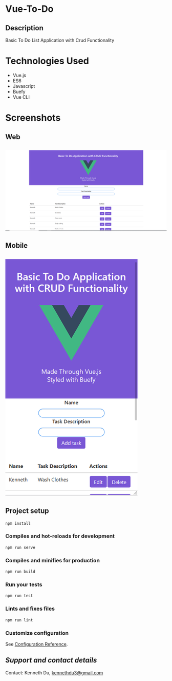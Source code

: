 # Vue-To-Do

## Description
Basic To Do List Application with Crud Functionality 

# Technologies Used
* Vue.js
* ES6
* Javascript
* Buefy
* Vue CLI

# Screenshots

## Web
## ![Screenshot](VueToDoWeb.PNG)

## Mobile
## ![Screenshot](VueToDoMobile.PNG)

## Project setup
```
npm install
```

### Compiles and hot-reloads for development
```
npm run serve
```

### Compiles and minifies for production
```
npm run build
```

### Run your tests
```
npm run test
```

### Lints and fixes files
```
npm run lint
```

### Customize configuration
See [Configuration Reference](https://cli.vuejs.org/config/).

## *Support and contact details*
Contact: Kenneth Du, kennethdu3@gmail.com
